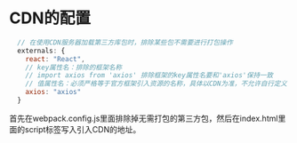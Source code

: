 # CDN的配置

```js
  // 在使用CDN服务器加载第三方库包时，排除某些包不需要进行打包操作
  externals: {
    react: "React",
    // key属性名：排除的框架名称
    // import axios from 'axios' 排除框架的key属性名要和'axios'保持一致
    // 值属性名：必须严格等于官方框架引入资源的名称，具体以CDN为准，不允许自行定义
    axios: "axios"
  }

```

首先在webpack.config.js里面排除掉无需打包的第三方包，然后在index.html里面的script标签写入引入CDN的地址。